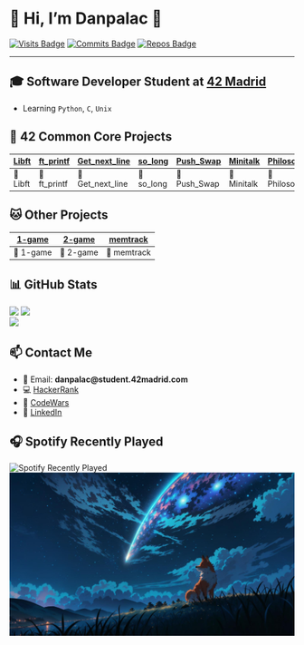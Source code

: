 <!DOCTYPE html>
<html lang="en">
<head>
  <meta charset="UTF-8" />
  <title>Danpalac | Portfolio</title>
  <link rel="stylesheet" href="style.css" />
</head>
<body>

  <h1 class="center">🦊 Hi, I’m Danpalac 🦊</h1>

  <div class="badges center">
    <a href="https://braydoncoyer.dev"><img src="https://badges.pufler.dev/visits/Leined18/Leined18" alt="Visits Badge" /></a>
    <a href="https://braydoncoyer.dev"><img src="https://badges.pufler.dev/commits/monthly/Leined18" alt="Commits Badge" /></a>
    <a href="https://braydoncoyer.dev"><img src="https://badges.pufler.dev/repos/Leined18" alt="Repos Badge" /></a>
  </div>

  <hr />

  <div class="section">
    <h2>🎓 Software Developer Student at <a href="https://www.42madrid.com/en" target="_blank">42 Madrid</a></h2>
    <ul>
      <li>Learning <code>Python</code>, <code>C</code>, <code>Unix</code></li>
    </ul>
  </div>

  <div class="section">
    <h2>🦊 42 Common Core Projects</h2>
    <table class="project-table">
      <thead>
        <tr>
          <th><a href="https://github.com/Leined18/Libft" target="_blank">Libft</a></th>
          <th><a href="https://github.com/Leined18/ft_printf" target="_blank">ft_printf</a></th>
          <th><a href="https://github.com/Leined18/get_next_line" target="_blank">Get_next_line</a></th>
          <th><a href="https://github.com/Leined18/so_long" target="_blank">so_long</a></th>
          <th><a href="https://github.com/Leined18/Push_swap" target="_blank">Push_Swap</a></th>
          <th><a href="https://github.com/Leined18/Minitalk" target="_blank">Minitalk</a></th>
          <th><a href="https://github.com/Leined18/Philosophers" target="_blank">Philosophers</a></th>
        </tr>
      </thead>
      <tbody>
        <tr>
          <td>🔗 Libft</td>
          <td>🔗 ft_printf</td>
          <td>🔗 Get_next_line</td>
          <td>🔗 so_long</td>
          <td>🔗 Push_Swap</td>
          <td>🔗 Minitalk</td>
          <td>🔗 Philosophers</td>
        </tr>
      </tbody>
    </table>
  </div>

  <div class="section">
    <h2>🐱 Other Projects</h2>
    <table class="project-table">
      <thead>
        <tr>
          <th><a href="https://github.com/Leined18/1-game" target="_blank">1-game</a></th>
          <th><a href="https://github.com/Leined18/2-game" target="_blank">2-game</a></th>
          <th><a href="https://github.com/Leined18/memtrack" target="_blank">memtrack</a></th>
        </tr>
      </thead>
      <tbody>
        <tr>
          <td>🔗 1-game</td>
          <td>🔗 2-game</td>
          <td>🔗 memtrack</td>
        </tr>
      </tbody>
    </table>
  </div>

  <div class="section center">
    <h2>📊 GitHub Stats</h2>
    <img src="https://github-readme-stats.vercel.app/api?username=Leined18&theme=tokyonight&show_icons=true&count_private=true" width="45%" />
    <img src="https://github-readme-streak-stats.herokuapp.com/?user=Leined18&theme=tokyonight" width="45%" />
    <br />
    <img src="https://github-readme-stats.vercel.app/api/top-langs/?username=Leined18&theme=tokyonight&layout=compact" width="45%" />
  </div>

  <div class="section">
    <h2>📫 Contact Me</h2>
    <ul class="contact">
      <li>📧 Email: <strong>danpalac@student.42madrid.com</strong></li>
      <li>💻 <a href="https://www.hackerrank.com/profile/erdanielmarciano" target="_blank">HackerRank</a></li>
      <li>🧠 <a href="https://www.codewars.com/users/leined18" target="_blank">CodeWars</a></li>
      <li>💼 <a href="https://www.linkedin.com/in/daniel-palacios-a5a2a4249" target="_blank">LinkedIn</a></li>
    </ul>
  </div>

  <div class="section center">
    <h2>🎧 Spotify Recently Played</h2>
    <img src="https://spotify-recently-played-readme.vercel.app/api?user=k95jc7brx61cgfgqo9bojn6c4" alt="Spotify Recently Played" />
  </div>

  <footer>
    <img src="recourses/fox.jpeg" alt="Fox Image" />
  </footer>

</body>
</html>
